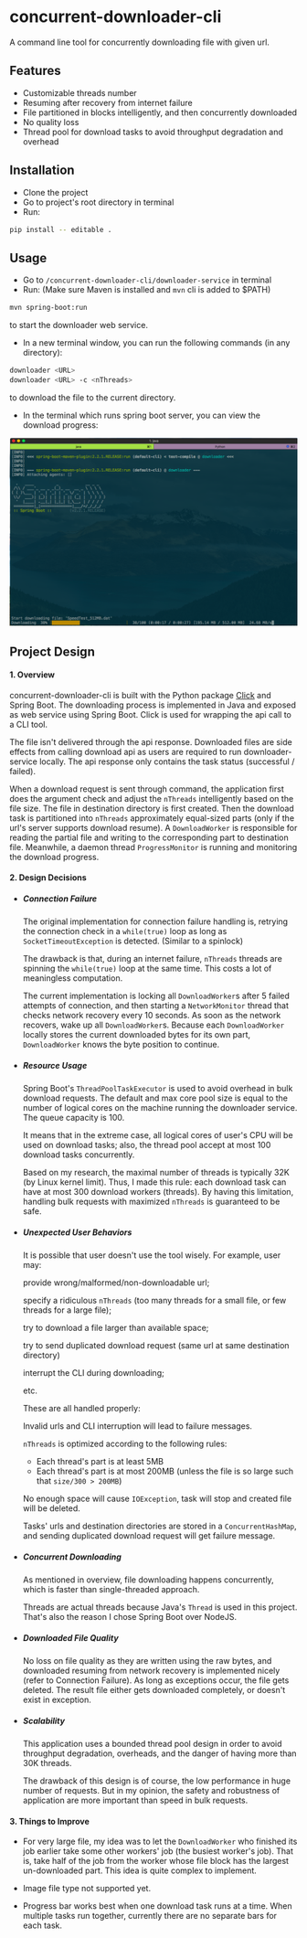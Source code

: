 # concurrent-downloader-cli
A command line tool for concurrently downloading file with given url.


## Features

- Customizable threads number
- Resuming after recovery from internet failure
- File partitioned in blocks intelligently, and then concurrently downloaded
- No quality loss
- Thread pool for download tasks to avoid throughput degradation and overhead


## Installation

- Clone the project
- Go to project's root directory in terminal
- Run:
```sh
pip install -- editable .
```


## Usage

- Go to `/concurrent-downloader-cli/downloader-service` in terminal
- Run: (Make sure Maven is installed and `mvn` cli is added to $PATH)
```sh
mvn spring-boot:run
```
to start the downloader web service.
- In a new terminal window, you can run the following commands (in any directory):
```sh
downloader <URL>
downloader <URL> -c <nThreads>
```
to download the file to the current directory.

- In the terminal which runs spring boot server, you can view the download progress:

![alt text](./screenshots/screenshot-monitor.png)


## Project Design

#### 1. Overview

concurrent-downloader-cli is built with the Python package [Click](https://click.palletsprojects.com/en/7.x/) and Spring Boot. The downloading process is implemented in Java and exposed as web service using Spring Boot. Click is used for wrapping the api call to a CLI tool.

The file isn't delivered through the api response. Downloaded files are side effects from calling download api as users are required to run downloader-service locally. The api response only contains the task status (successful / failed).

When a download request is sent through command, the application first does the argument check and adjust the `nThreads` intelligently based on the file size. The file in destination directory is first created. Then the download task is partitioned into `nThreads` approximately equal-sized parts (only if the url's server supports download resume). A `DownloadWorker` is responsible for reading the partial file and writing to the corresponding part to destination file. Meanwhile, a daemon thread `ProgressMonitor` is running and monitoring the download progress.


#### 2. Design Decisions

- ##### Connection Failure

  The original implementation for connection failure handling is, retrying the connection check in a `while(true)` loop as long as `SocketTimeoutException` is detected. (Similar to a spinlock)

  The drawback is that, during an internet failure, `nThreads` threads are spinning the `while(true)` loop at the same time. This costs a lot of meaningless computation.

  The current implementation is locking all `DownloadWorker`s after 5 failed attempts of connection, and then starting a `NetworkMonitor` thread that checks network recovery every 10 seconds. As soon as the network recovers, wake up all `DownloadWorker`s. Because each `DownloadWorker` locally stores the current downloaded bytes for its own part, `DownloadWorker` knows the byte position to continue.

- ##### Resource Usage

  Spring Boot's `ThreadPoolTaskExecutor` is used to avoid overhead in bulk download requests. The default and max core pool size is equal to the number of logical cores on the machine running the downloader service. The queue capacity is 100.

  It means that in the extreme case, all logical cores of user's CPU will be used on download tasks; also, the thread pool accept at most 100 download tasks concurrently.

  Based on my research, the maximal number of threads is typically 32K (by Linux kernel limit). Thus, I made this rule: each download task can have at most 300 download workers (threads). By having this limitation, handling bulk requests with maximized `nThreads` is guaranteed to be safe.

- ##### Unexpected User Behaviors

  It is possible that user doesn't use the tool wisely. For example, user may:

  provide wrong/malformed/non-downloadable url;

  specify a ridiculous `nThreads` (too many threads for a small file, or few threads for a large file);

  try to download a file larger than available space;

  try to send duplicated download request (same url at same destination directory)

  interrupt the CLI during downloading;

  etc.

  These are all handled properly:

  Invalid urls and CLI interruption will lead to failure messages.

  `nThreads` is optimized according to the following rules:
    - Each thread's part is at least 5MB
    - Each thread's part is at most 200MB (unless the file is so large such that `size/300 > 200MB`)

  No enough space will cause `IOException`, task will stop and created file will be deleted.

  Tasks' urls and destination directories are stored in a `ConcurrentHashMap`, and sending duplicated download request will get failure message.

- ##### Concurrent Downloading

  As mentioned in overview, file downloading happens concurrently, which is faster than single-threaded approach.

  Threads are actual threads because Java's `Thread` is used in this project. That's also the reason I chose Spring Boot over NodeJS.

- ##### Downloaded File Quality

  No loss on file quality as they are written using the raw bytes, and downloaded resuming from network recovery is implemented nicely (refer to Connection Failure). As long as exceptions occur, the file gets deleted. The result file either gets downloaded completely, or doesn't exist in exception.

- ##### Scalability

  This application uses a bounded thread pool design in order to avoid throughput degradation, overheads, and the danger of having more than 30K threads.

  The drawback of this design is of course, the low performance in huge number of requests. But in my opinion, the safety and robustness of application are more important than speed in bulk requests.

#### 3. Things to Improve

- For very large file, my idea was to let the `DownloadWorker` who finished its job earlier take some other workers' job (the busiest worker's job). That is, take half of the job from the worker whose file block has the largest un-downloaded part.
This idea is quite complex to implement.

- Image file type not supported yet.

- Progress bar works best when one download task runs at a time. When multiple tasks run together, currently there are no separate bars for each task.
